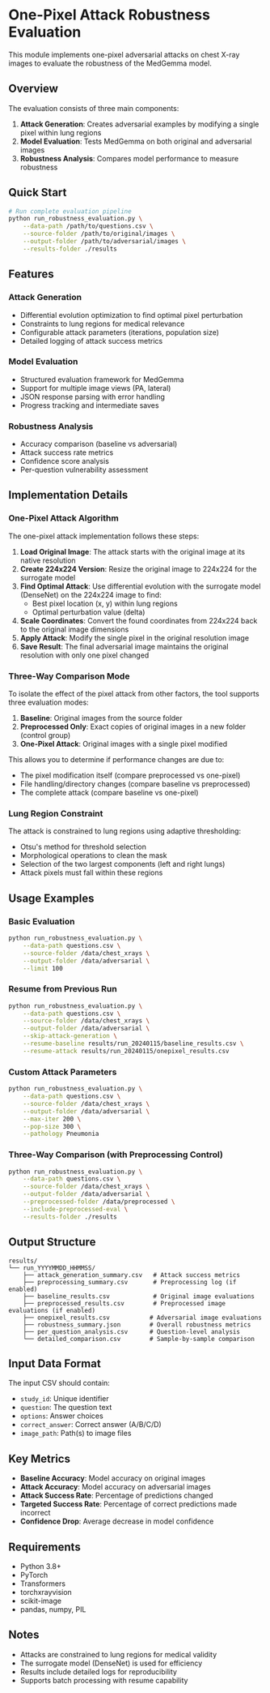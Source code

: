 # One-Pixel Attack Robustness Evaluation

This module implements one-pixel adversarial attacks on chest X-ray images to evaluate the robustness of the MedGemma model.

## Overview

The evaluation consists of three main components:
1. **Attack Generation**: Creates adversarial examples by modifying a single pixel within lung regions
2. **Model Evaluation**: Tests MedGemma on both original and adversarial images
3. **Robustness Analysis**: Compares model performance to measure robustness

## Quick Start

```bash
# Run complete evaluation pipeline
python run_robustness_evaluation.py \
    --data-path /path/to/questions.csv \
    --source-folder /path/to/original/images \
    --output-folder /path/to/adversarial/images \
    --results-folder ./results
```

## Features

### Attack Generation
- Differential evolution optimization to find optimal pixel perturbation
- Constraints to lung regions for medical relevance
- Configurable attack parameters (iterations, population size)
- Detailed logging of attack success metrics

### Model Evaluation
- Structured evaluation framework for MedGemma
- Support for multiple image views (PA, lateral)
- JSON response parsing with error handling
- Progress tracking and intermediate saves

### Robustness Analysis
- Accuracy comparison (baseline vs adversarial)
- Attack success rate metrics
- Confidence score analysis
- Per-question vulnerability assessment

## Implementation Details

### One-Pixel Attack Algorithm

The one-pixel attack implementation follows these steps:

1. **Load Original Image**: The attack starts with the original image at its native resolution
2. **Create 224x224 Version**: Resize the original image to 224x224 for the surrogate model
3. **Find Optimal Attack**: Use differential evolution with the surrogate model (DenseNet) on the 224x224 image to find:
   - Best pixel location (x, y) within lung regions
   - Optimal perturbation value (delta)
4. **Scale Coordinates**: Convert the found coordinates from 224x224 back to the original image dimensions
5. **Apply Attack**: Modify the single pixel in the original resolution image
6. **Save Result**: The final adversarial image maintains the original resolution with only one pixel changed

### Three-Way Comparison Mode

To isolate the effect of the pixel attack from other factors, the tool supports three evaluation modes:

1. **Baseline**: Original images from the source folder
2. **Preprocessed Only**: Exact copies of original images in a new folder (control group)
3. **One-Pixel Attack**: Original images with a single pixel modified

This allows you to determine if performance changes are due to:
- The pixel modification itself (compare preprocessed vs one-pixel)
- File handling/directory changes (compare baseline vs preprocessed)
- The complete attack (compare baseline vs one-pixel)

### Lung Region Constraint

The attack is constrained to lung regions using adaptive thresholding:
- Otsu's method for threshold selection
- Morphological operations to clean the mask
- Selection of the two largest components (left and right lungs)
- Attack pixels must fall within these regions

## Usage Examples

### Basic Evaluation
```bash
python run_robustness_evaluation.py \
    --data-path questions.csv \
    --source-folder /data/chest_xrays \
    --output-folder /data/adversarial \
    --limit 100
```

### Resume from Previous Run
```bash
python run_robustness_evaluation.py \
    --data-path questions.csv \
    --source-folder /data/chest_xrays \
    --output-folder /data/adversarial \
    --skip-attack-generation \
    --resume-baseline results/run_20240115/baseline_results.csv \
    --resume-attack results/run_20240115/onepixel_results.csv
```

### Custom Attack Parameters
```bash
python run_robustness_evaluation.py \
    --data-path questions.csv \
    --source-folder /data/chest_xrays \
    --output-folder /data/adversarial \
    --max-iter 200 \
    --pop-size 300 \
    --pathology Pneumonia
```

### Three-Way Comparison (with Preprocessing Control)
```bash
python run_robustness_evaluation.py \
    --data-path questions.csv \
    --source-folder /data/chest_xrays \
    --output-folder /data/adversarial \
    --preprocessed-folder /data/preprocessed \
    --include-preprocessed-eval \
    --results-folder ./results
```

## Output Structure

```
results/
└── run_YYYYMMDD_HHMMSS/
    ├── attack_generation_summary.csv   # Attack success metrics
    ├── preprocessing_summary.csv       # Preprocessing log (if enabled)
    ├── baseline_results.csv            # Original image evaluations
    ├── preprocessed_results.csv        # Preprocessed image evaluations (if enabled)
    ├── onepixel_results.csv           # Adversarial image evaluations
    ├── robustness_summary.json        # Overall robustness metrics
    ├── per_question_analysis.csv      # Question-level analysis
    └── detailed_comparison.csv        # Sample-by-sample comparison
```

## Input Data Format

The input CSV should contain:
- `study_id`: Unique identifier
- `question`: The question text
- `options`: Answer choices
- `correct_answer`: Correct answer (A/B/C/D)
- `image_path`: Path(s) to image files

## Key Metrics

- **Baseline Accuracy**: Model accuracy on original images
- **Attack Accuracy**: Model accuracy on adversarial images
- **Attack Success Rate**: Percentage of predictions changed
- **Targeted Success Rate**: Percentage of correct predictions made incorrect
- **Confidence Drop**: Average decrease in model confidence

## Requirements

- Python 3.8+
- PyTorch
- Transformers
- torchxrayvision
- scikit-image
- pandas, numpy, PIL

## Notes

- Attacks are constrained to lung regions for medical validity
- The surrogate model (DenseNet) is used for efficiency
- Results include detailed logs for reproducibility
- Supports batch processing with resume capability